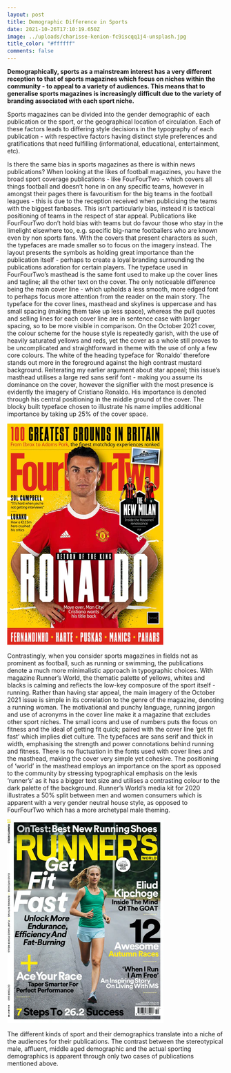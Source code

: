 ```yaml
---
layout: post
title: Demographic Difference in Sports
date: 2021-10-26T17:10:19.650Z
image: ../uploads/charisse-kenion-fc9iscqq1j4-unsplash.jpg
title_color: "#ffffff"
comments: false
---
```

**Demographically, sports as a mainstream interest has a very different reception to that of sports magazines which focus on niches within the community - to appeal to a variety of audiences. This means that to generalise sports magazines is increasingly difficult due to the variety of branding associated with each sport niche.** 

Sports magazines can be divided into the gender demographic of each publication or the sport, or the geographical location of circulation. Each of these factors leads to differing style decisions in the typography of each publication - with respective factors having distinct style preferences and gratifications that need fulfilling (informational, educational, entertainment, etc).

Is there the same bias in sports magazines as there is within news publications? When looking at the likes of football magazines, you have the broad sport coverage publications - like FourFourTwo - which covers all things football and doesn’t hone in on any specific teams, however in amongst their pages there is favouritism for the big teams in the football leagues - this is due to the reception received when publicising the teams with the biggest fanbases. This isn’t particularly bias, instead it is tactical positioning of teams in the respect of star appeal. Publications like FourFourTwo don’t hold bias with teams but do favour those who stay in the limelight elsewhere too, e.g. specific big-name footballers who are known even by non sports fans. With the covers that present characters as such, the typefaces are made smaller so to focus on the imagery instead. The layout presents the symbols as holding great importance than the publication itself - perhaps to create a loyal branding surrounding the publications adoration for certain players. The typeface used in FourFourTwo’s masthead is the same font used to make up the cover lines and tagline; all the other text on the cover. The only noticeable difference being the main cover line - which upholds a less smooth, more edged font to perhaps focus more attention from the reader on the main story. The typeface for the cover lines, masthead and skylines is uppercase and has small spacing (making them take up less space), whereas the pull quotes and selling lines for each cover line are in sentence case with larger spacing, so to be more visible in comparison. On the October 2021 cover, the colour scheme for the house style is repeatedly garish, with the use of heavily saturated yellows and reds, yet the cover as a whole still proves to be uncomplicated and straightforward in theme with the use of only a few core colours. The white of the heading typeface for ‘Ronaldo’ therefore stands out more in the foreground against the high contrast mustard background. Reiterating my earlier argument about star appeal; this issue’s masthead utilises a large red sans serif font - making you assume its dominance on the cover, however the signifier with the most presence is evidently the imagery of Cristiano Ronaldo. His importance is denoted through his central positioning in the middle ground of the cover. The blocky built typeface chosen to illustrate his name implies additional importance by taking up 25% of the cover space. 

![FourFourTwo Oct 21 Issue](../uploads/fourfourtwo-cover.webp)

Contrastingly, when you consider sports magazines in fields not as prominent as football, such as running or swimming, the publications denote a much more minimalistic approach in typographic choices. With magazine Runner’s World, the thematic palette of yellows, whites and blacks is calming and reflects the low-key composure of the sport itself - running. Rather than having star appeal, the main imagery of the October 2021 issue is simple in its correlation to the genre of the magazine, denoting a running woman. The motivational and punchy language, running jargon and use of acronyms in the cover line make it a magazine that excludes other sport niches. The small icons and use of numbers puts the focus on fitness and the ideal of getting fit quick; paired with the cover line ‘get fit fast’ which implies diet culture. The typefaces are sans serif and thick in width, emphasising the strength and power connotations behind running and fitness. There is no fluctuation in the fonts used with cover lines and the masthead, making the cover very simple yet cohesive. The positioning of ‘world’ in the masthead employs an importance on the sport as opposed to the community by stressing typographical emphasis on the lexis ‘runner’s’ as it has a bigger text size and utilises a contrasting colour to the dark palette of the background. Runner’s World’s media kit for 2020 illustrates a 50% split between men and women consumers which is apparent with a very gender neutral house style, as opposed to FourFourTwo which has a more archetypal male theming. 

![Runner's World Oct 21 Issue](../uploads/runnersworld-cover.webp)

The different kinds of sport and their demographics translate into a niche of the audiences for their publications. The contrast between the stereotypical male, affluent, middle aged demographic and the actual sporting demographics is apparent through only two cases of publications mentioned above.